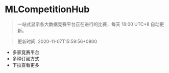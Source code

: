 # MLCompetitionHub

> 一站式显示各大数据竞赛平台正在进行的比赛，每天 16:00 UTC+8 自动更新。
  
> 更新时间: 2020-11-07T15:59:56+0800 

* 多家竞赛平台
* 多种订阅方式
* 下拉查看更多
